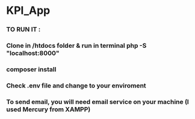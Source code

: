 # KPI_App
### TO RUN IT :
### Clone in /htdocs folder & run in terminal php -S "localhost:8000"
### composer install
### Check .env file and change to your enviroment
### To send email, you will need email service on your machine (I used Mercury from XAMPP)
